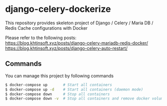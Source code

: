# django-celery-dockerize

This repository provides skeleton project of Django / Celery / Maria DB / Redis Cache configurations with Docker

Please refer to the following posts:  
https://blog.khtinsoft.xyz/posts/django-celery-mariadb-redis-docker/  
https://blog.khtinsoft.xyz/posts/django-celery-auto-restart/


## Commands

You can manage this project by following commands

```bash
$ docker-compose up       # Start all containers
$ docker-compose up -d    # Start all containers (daemon mode)
$ docker-compose down     # Stop all containers
$ docker-compose down -v  # Stop all containers and remove docker volumes